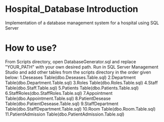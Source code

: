 # Hospital_Database Introduction
Implementation of a database management system for a hospital using SQL Server

# How to use?
From Scripts directory, open DatabaseGenerator.sql and replace "YOUR_PATH" with your own desired path. Run in SQL Server Management Studio and add other tables from the scripts directory in the order given below:
  1.Deseases Table(dbo.Deseases.Table.sql)
  2.Department Table(dbo.Department.Table.sql)
  3.Roles Table(dbo.Roles.Table.sql)
  4.Staff Table(dbo.Staff.Table.sql)
  5.Patients Table(dbo.Patients.Table.sql)
  6.StaffRoles(dbo.StaffRoles.Table.sql)
  7.Appointment Table(dbo.Appointment.Table.sql)
  8.PatientDesease Table(dbo.PatientDesease.Table.sql)
  9.StaffDepartment Table(dbo.StaffDepartment.Table.sql)
  10.Room Table(dbo.Room.Table.sql)
  11.PatientAdmission Table(dbo.PatientAdmission.Table.sql)
